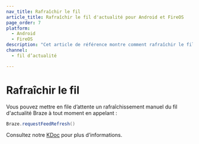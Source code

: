```yaml
---
nav_title: Rafraîchir le fil
article_title: Rafraîchir le fil d'actualité pour Android et FireOS
page_order: 7
platform: 
  - Android
  - FireOS
description: "Cet article de référence montre comment rafraîchir le fil d'actualité dans votre application Android ou FireOS."
channel:
  - fil d’actualité

---
```


# Rafraîchir le fil

Vous pouvez mettre en file d’attente un rafraîchissement manuel du fil d'actualité Braze à tout moment en appelant :

```java
Braze.requestFeedRefresh()
```

Consultez notre [KDoc][16] pour plus d’informations.


[16]: https://braze-inc.github.io/braze-android-sdk/kdoc/braze-android-sdk/com.braze/-i-braze/request-feed-refresh.html
